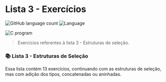 # Lista 3 - Exercícios



![GitHub language count](https://img.shields.io/github/languages/count/yxav/proglogic?style=for-the-badge)
![Language](https://img.shields.io/badge/Language-C-blue?style=for-the-badge&logo=appveyor)


<img src="https://cdn.hswstatic.com/gif/c-program.jpg" alt="C program">

> Exercícios referentes à lista 3 - Estruturas de seleção.

### 📚 Lista 3 - Estruturas de Seleção

Essa lista contém 13 exercícios, continuando com as estruturas de seleção, mas com adição dos tipos, concatenadas ou aninhadas.  




